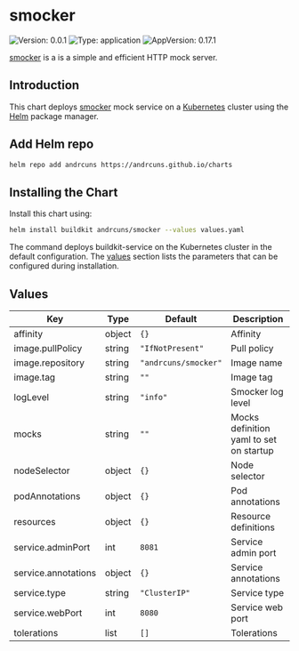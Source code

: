 # smocker

![Version: 0.0.1](https://img.shields.io/badge/Version-0.0.1-informational?style=flat-square) ![Type: application](https://img.shields.io/badge/Type-application-informational?style=flat-square) ![AppVersion: 0.17.1](https://img.shields.io/badge/AppVersion-0.17.1-informational?style=flat-square)

[smocker](https://github.com/Thiht/smocker) is a is a simple and efficient HTTP mock server.

## Introduction

This chart deploys [smocker](https://github.com/Thiht/smocker) mock service on a [Kubernetes](http://kubernetes.io) cluster using the [Helm](https://helm.sh) package manager.

## Add Helm repo

```bash
helm repo add andrcuns https://andrcuns.github.io/charts
```

## Installing the Chart

Install this chart using:

```bash
helm install buildkit andrcuns/smocker --values values.yaml
```

The command deploys buildkit-service on the Kubernetes cluster in the default configuration. The [values](#values) section lists the parameters that can be configured during installation.

## Values

| Key | Type | Default | Description |
|-----|------|---------|-------------|
| affinity | object | `{}` | Affinity |
| image.pullPolicy | string | `"IfNotPresent"` | Pull policy |
| image.repository | string | `"andrcuns/smocker"` | Image name |
| image.tag | string | `""` | Image tag |
| logLevel | string | `"info"` | Smocker log level |
| mocks | string | `""` | Mocks definition yaml to set on startup |
| nodeSelector | object | `{}` | Node selector |
| podAnnotations | object | `{}` | Pod annotations |
| resources | object | `{}` | Resource definitions |
| service.adminPort | int | `8081` | Service admin port |
| service.annotations | object | `{}` | Service annotations |
| service.type | string | `"ClusterIP"` | Service type |
| service.webPort | int | `8080` | Service web port |
| tolerations | list | `[]` | Tolerations |
